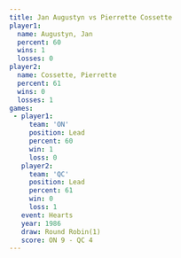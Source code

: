 ```yaml
---
title: Jan Augustyn vs Pierrette Cossette
player1:                   
  name: Augustyn, Jan      
  percent: 60              
  wins: 1                  
  losses: 0                
player2:                   
  name: Cossette, Pierrette
  percent: 61              
  wins: 0                  
  losses: 1                
games:
 - player1:        
     team: 'ON'    
     position: Lead
     percent: 60   
     win: 1        
     loss: 0       
   player2:        
     team: 'QC'    
     position: Lead
     percent: 61   
     win: 0        
     loss: 1       
   event: Hearts       
   year: 1986          
   draw: Round Robin(1)
   score: ON 9 - QC 4  
---
```

